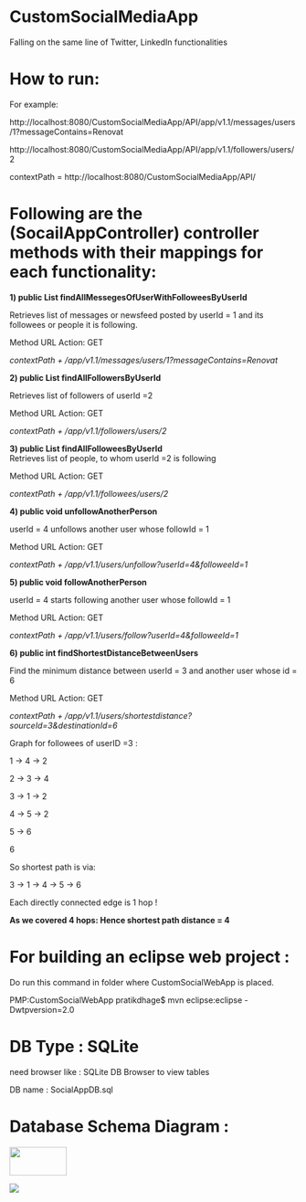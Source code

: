 # CustomSocialMediaApp

Falling on the same line of Twitter, LinkedIn functionalities

# How to run: 

For example:


http://localhost:8080/CustomSocialMediaApp/API/app/v1.1/messages/users/1?messageContains=Renovat

http://localhost:8080/CustomSocialMediaApp/API/app/v1.1/followers/users/2

contextPath = http://localhost:8080/CustomSocialMediaApp/API/

# Following are the (SocailAppController) controller methods with their mappings for each functionality:  

**1)  public List<Message> findAllMessegesOfUserWithFolloweesByUserId**  
	
Retrieves list of messages or newsfeed posted by userId = 1 and its followees or people it is following.

Method	URL	Action:  GET  	

*contextPath + /app/v1.1/messages/users/1?messageContains=Renovat*  
  


**2)  public List<User> findAllFollowersByUserId**  	

Retrieves list of followers of userId =2

Method	URL	Action:  GET  	

*contextPath + /app/v1.1/followers/users/2*  
  

**3)  public List<User> findAllFolloweesByUserId**    	
Retrieves list of people, to whom userId =2 is following

Method	URL	Action:  GET  	

*contextPath + /app/v1.1/followees/users/2*    
  


**4)  public void unfollowAnotherPerson**    

userId = 4 unfollows another user whose followId = 1

Method URL Action:  GET  	

*contextPath + /app/v1.1/users/unfollow?userId=4&followeeId=1*    
  
  

**5)  public void followAnotherPerson**  	

userId = 4 starts following another user whose followId = 1

Method	URL	Action:  GET  	

*contextPath + /app/v1.1/users/follow?userId=4&followeeId=1*    
  


**6)  public int findShortestDistanceBetweenUsers**  
	
Find the minimum distance between userId = 3 and another user whose id = 6

Method	URL	Action:  GET  	

*contextPath + /app/v1.1/users/shortestdistance?sourceId=3&destinationId=6*  
  


Graph for followees of userID =3 :  

1 -> 4 -> 2

2 -> 3 -> 4

3 -> 1 -> 2

4 -> 5 -> 2

5 -> 6

6    
    
  
So shortest path is via:  

3 ->  1 -> 4 -> 5 -> 6

Each directly connected edge is 1 hop !

**As we covered 4 hops:  Hence shortest path distance = 4** 
  

# For building an eclipse web project :  

Do run this command in folder where CustomSocialWebApp is placed.

PMP:CustomSocialWebApp pratikdhage$ mvn eclipse:eclipse -Dwtpversion=2.0  



# DB Type : SQLite   

need browser like :  SQLite DB Browser to view tables  

DB name : SocialAppDB.sql  


# Database Schema Diagram :  

<img src="blob/master/Schema-Diagram-SocialApp.jpg" width="100" height="50">

![](blob/master/Schema-Diagram-SocialApp.jpg )


 

